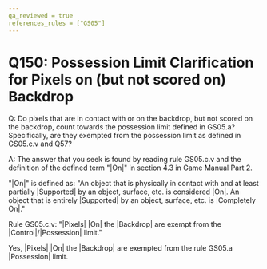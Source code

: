 ```yaml
---
qa_reviewed = true
references_rules = ["GS05"]
---
```


# Q150: Possession Limit Clarification for Pixels on (but not scored on) Backdrop

Q: Do pixels that are in contact with or on the backdrop, but not scored on the backdrop, count towards the possession limit defined in GS05.a? Specifically, are they exempted from the possession limit as defined in GS05.c.v and Q57?

A: The answer that you seek is found by reading rule GS05.c.v and the definition of the defined term "|On|" in section 4.3 in Game Manual Part 2.

"|On|" is defined as: "An object that is physically in contact with and at least partially |Supported| by an object, surface, etc. is considered |On|. An object that is entirely |Supported| by an object, surface, etc. is |Completely On|."

Rule GS05.c.v: "|Pixels| |On| the |Backdrop| are exempt from the |Control|/|Possession| limit."

Yes, |Pixels| |On| the |Backdrop| are exempted from the rule GS05.a |Possession| limit.